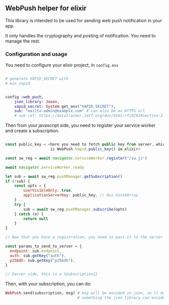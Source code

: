 ## WebPush helper for elixir

This library is intended to be used for sending web push notification in your
app.

It only handles the cryptography and posting of notification. You need to manage
the rest.

### Configuration and usage

You need to configure your elixir project, in `config.exs`

```elixir

# generate VAPID_SECRET with
# mix vapid


config :web_push,
    json_library: Jason,
    vapid_secret: System.get_env("VAPID_SECRET"),
    sub: "mailto:admin@example.com" # can also be an HTTPS url
    # sub ref: https://datatracker.ietf.org/doc/html/rfc8292#section-2.1

```

Then from your javascript side, you need to register your service worker and
create a subscription.

```js

const public_key = <here you need to fetch public key from server, which
                    is WebPush.Vapid.public_key() in elixir>

const sw_reg = await navigator.serviceWorker.register("/sw.js")

await navigator.serviceWorker.ready

let sub = await sw_reg.pushManager.getSubscription()
if (!sub) {
    const opts = {
        userVisibleOnly: true,
        applicationServerKey: public_key, // Ass Uint8Array
    }
    try {
        sub = await sw_reg.pushManager.subscribe(opts)
    } catch (e) {
        return null
    }
}

// Now that you have a registration, you need to pass it to the server

const params_to_send_to_server = {
  endpoint: sub.endpoint,
  auth: sub.getKey("auth"),
  p256dh: sub.getKey("p256dh"),
}

// Server side, this is a %Subscription{}
```


Then, with your subscription, you can do:

```elixir
WebPush.send(subscription, msg) # msg will be encoded in json, so it must be
                                # something the json_library can encode
```
